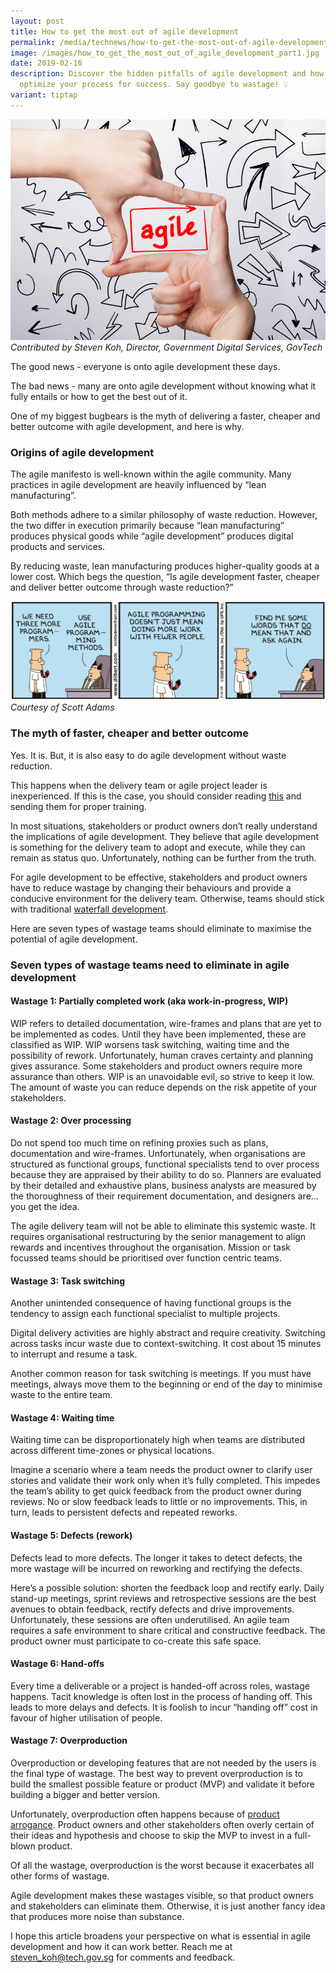 ```yaml
---
layout: post
title: How to get the most out of agile development
permalink: /media/technews/how-to-get-the-most-out-of-agile-development/
image: /images/how_to_get_the_most_out_of_agile_development_part1.jpg
date: 2019-02-16
description: Discover the hidden pitfalls of agile development and how to
  optimize your process for success. Say goodbye to wastage! 💡
variant: tiptap
---
```

![How to get your partner to send you a lovey-dovey text this Valentine’s Day](/images/technews/how-to-get-the-most-out-of-agile-development-part1.png)
*Contributed by Steven Koh, Director, Government Digital Services, GovTech*

The good news - everyone is onto agile development these days. 

The bad news - many are onto agile development without knowing what it fully entails or how to get the best out of it.

One of my biggest bugbears is the myth of delivering a faster, cheaper and better outcome with agile development, and here is why. 

### **Origins of agile development**

The agile manifesto is well-known within the agile community. Many practices in agile development are heavily influenced by “lean manufacturing”. 

Both methods adhere to a similar philosophy of waste reduction. However, the two differ in execution primarily because “lean manufacturing” produces physical goods while “agile development” produces digital products and services.

By reducing waste, lean manufacturing produces higher-quality goods at a lower cost. Which begs the question, “Is agile development faster, cheaper and deliver better outcome through waste reduction?”

![How to get your partner to send you a lovey-dovey text this Valentine’s Day](/images/technews/how-to-get-the-most-out-of-agile-development-part2.png)
*Courtesy of Scott Adams*

### **The myth of faster, cheaper and better outcome**

Yes. It is. But, it is also easy to do agile development without waste reduction.

This happens when the delivery team or agile project leader is inexperienced. If this is the case, you should consider reading [this](https://hackernoon.com/softwares-seven-deadly-wastes-8a88360d7027) and sending them for proper training.

In most situations, stakeholders or product owners don’t really understand the implications of agile development. They believe that agile development is something for the delivery team to adopt and execute, while they can remain as status quo. 
Unfortunately, nothing can be further from the truth.

For agile development to be effective, stakeholders and product owners have to reduce wastage by changing their behaviours and provide a conducive environment for the delivery team. Otherwise, teams should stick with traditional [waterfall development](https://en.wikipedia.org/wiki/Waterfall_model). 

Here are seven types of wastage teams should eliminate to maximise the potential of agile development. 

### **Seven types of wastage teams need to eliminate in agile development**

#### Wastage 1: Partially completed work (aka work-in-progress, WIP)

WIP refers to detailed documentation, wire-frames and plans that are yet to be implemented as codes. Until they have been implemented, these are classified as WIP. WIP worsens task switching, waiting time and the possibility of rework.
Unfortunately, human craves certainty and planning gives assurance. Some stakeholders and product owners require more assurance than others. WIP is an unavoidable evil, so strive to keep it low. The amount of waste you can reduce depends on the risk appetite of your stakeholders. 

#### Wastage 2: Over processing
Do not spend too much time on refining proxies such as plans, documentation and wire-frames.
Unfortunately, when organisations are structured as functional groups, functional specialists tend to over process because they are appraised by their ability to do so. Planners are evaluated by their detailed and exhaustive plans, business analysts are measured by the thoroughness of their requirement documentation, and designers are… you get the idea. 

The agile delivery team will not be able to eliminate this systemic waste. It requires organisational restructuring by the senior management to align rewards and incentives throughout the organisation. Mission or task focussed teams should be prioritised over function centric teams. 

#### Wastage 3: Task switching
Another unintended consequence of having functional groups is the tendency to assign each functional specialist to multiple projects.

Digital delivery activities are highly abstract and require creativity. Switching across tasks incur waste due to context-switching. It cost about 15 minutes to interrupt and resume a task. 

Another common reason for task switching is meetings. If you must have meetings, always move them to the beginning or end of the day to minimise waste to the entire team. 

#### Wastage 4: Waiting time

Waiting time can be disproportionately high when teams are distributed across different time-zones or physical locations. 

Imagine a scenario where a team needs the product owner to clarify user stories and validate their work only when it’s fully completed. This impedes the team’s ability to get quick feedback from the product owner during reviews. No or slow feedback leads to little or no improvements. This, in turn, leads to persistent defects and repeated reworks.

#### Wastage 5: Defects (rework)

Defects lead to more defects. The longer it takes to detect defects, the more wastage will be incurred on reworking and rectifying the defects.

Here’s a possible solution: shorten the feedback loop and rectify early. Daily stand-up meetings, sprint reviews and retrospective sessions are the best avenues to obtain feedback, rectify defects and drive improvements.
Unfortunately, these sessions are often underutilised. An agile team requires a safe environment to share critical and constructive feedback. The product owner must participate to co-create this safe space.

#### Wastage 6: Hand-offs

Every time a deliverable or a project is handed-off across roles, wastage happens. Tacit knowledge is often lost in the process of handing off. This leads to more delays and defects. It is foolish to incur “handing off” cost in favour of higher utilisation of people. 

#### Wastage 7: Overproduction

Overproduction or developing features that are not needed by the users is the final type of wastage. The best way to prevent overproduction is to build the smallest possible feature or product (MVP) and validate it before building a bigger and better version. 

Unfortunately, overproduction often happens because of [product arrogance](https://medium.com/producthood/the-arrogance-of-building-a-perfect-product-25c4dd26ab41). Product owners and other stakeholders often overly certain of their ideas and hypothesis and choose to skip the MVP to invest in a full-blown product.

Of all the wastage, overproduction is the worst because it exacerbates all other forms of wastage.

Agile development makes these wastages visible, so that product owners and stakeholders can eliminate them. Otherwise, it is just another fancy idea that produces more noise than substance.

I hope this article broadens your perspective on what is essential in agile development and how it can work better. Reach me at steven_koh@tech.gov.sg for comments and feedback.